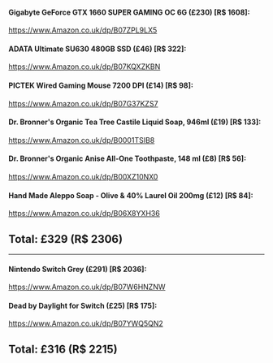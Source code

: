 #### Gigabyte GeForce GTX 1660 SUPER GAMING OC 6G (£230) [R$ 1608]:
https://www.Amazon.co.uk/dp/B07ZPL9LX5

#### ADATA Ultimate SU630 480GB SSD (£46) [R$ 322]:
https://www.Amazon.co.uk/dp/B07KQXZKBN

#### PICTEK Wired Gaming Mouse 7200 DPI (£14) [R$ 98]:
https://www.Amazon.co.uk/dp/B07G37KZS7

#### Dr. Bronner's Organic Tea Tree Castile Liquid Soap, 946ml (£19) [R$ 133]:
https://www.Amazon.co.uk/dp/B0001TSIB8

#### Dr. Bronner's Organic Anise All-One Toothpaste, 148 ml (£8) [R$ 56]:
https://www.Amazon.co.uk/dp/B00XZ10NX0

#### Hand Made Aleppo Soap - Olive & 40% Laurel Oil 200mg (£12) [R$ 84]:
https://www.Amazon.co.uk/dp/B06X8YXH36

Total: £329 (R$ 2306)
-

---

#### Nintendo Switch Grey (£291) [R$ 2036]:
https://www.Amazon.co.uk/dp/B07W6HNZNW

#### Dead by Daylight for Switch (£25) [R$ 175]:
https://www.Amazon.co.uk/dp/B07YWQ5QN2

Total: £316 (R$ 2215)
-
